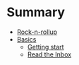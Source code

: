 # Summary

- [Rock-n-rollup](./introduction.md)
- [Basics](./basics.md)
  - [Getting start](./getting-started.md)
  - [Read the Inbox](./read-inbox.md)

